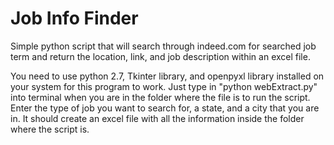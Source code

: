 # Job Info Finder
Simple python script that will search through indeed.com for searched job term and return the location, link, and job description within an excel file.

You need to use python 2.7, Tkinter library, and openpyxl library installed on your system for this program to work. Just type in "python webExtract.py" into terminal when you are in the folder where the file is to run the script.
Enter the type of job you want to search for, a state, and a city that you are in.
It should create an excel file with all the information inside the folder where the script is.
